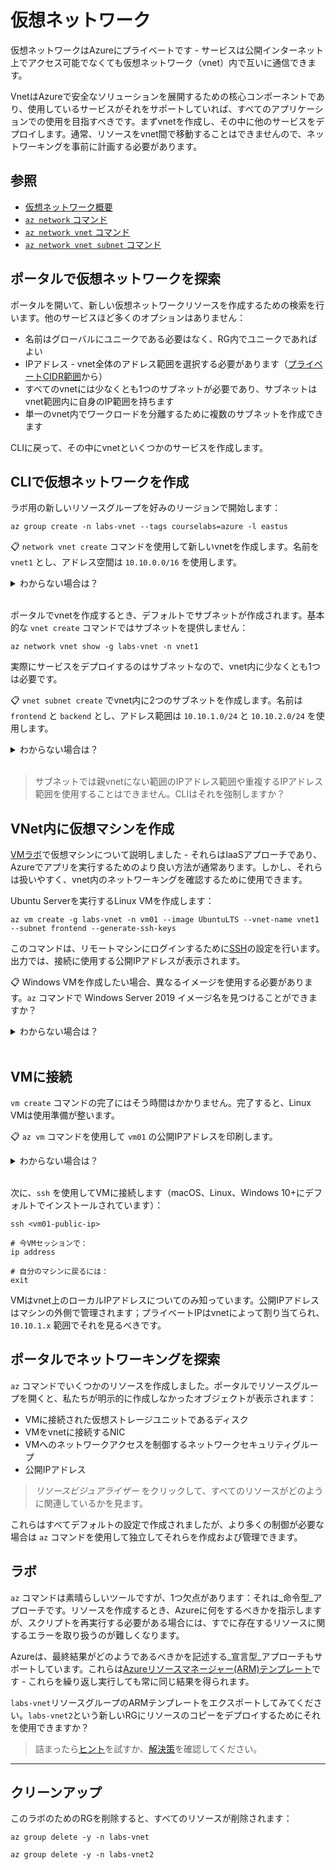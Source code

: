 # 仮想ネットワーク

仮想ネットワークはAzureにプライベートです - サービスは公開インターネット上でアクセス可能でなくても仮想ネットワーク（vnet）内で互いに通信できます。

VnetはAzureで安全なソリューションを展開するための核心コンポーネントであり、使用しているサービスがそれをサポートしていれば、すべてのアプリケーションでの使用を目指すべきです。まずvnetを作成し、その中に他のサービスをデプロイします。通常、リソースをvnet間で移動することはできませんので、ネットワーキングを事前に計画する必要があります。

## 参照

- [仮想ネットワーク概要](https://docs.microsoft.com/ja-jp/azure/virtual-network/)
- [`az network` コマンド](https://docs.microsoft.com/ja-jp/cli/azure/network?view=azure-cli-latest)
- [`az network vnet` コマンド](https://docs.microsoft.com/ja-jp/cli/azure/network/vnet?view=azure-cli-latest)
- [`az network vnet subnet` コマンド](https://docs.microsoft.com/ja-jp/cli/azure/network/vnet/subnet?view=azure-cli-latest)

## ポータルで仮想ネットワークを探索

ポータルを開いて、新しい仮想ネットワークリソースを作成するための検索を行います。他のサービスほど多くのオプションはありません：

- 名前はグローバルにユニークである必要はなく、RG内でユニークであればよい
- IPアドレス - vnet全体のアドレス範囲を選択する必要があります（[プライベートCIDR範囲](https://ja.wikipedia.org/wiki/プライベートネットワーク#プライベートIPv4アドレス)から）
- すべてのvnetには少なくとも1つのサブネットが必要であり、サブネットはvnet範囲内に自身のIP範囲を持ちます
- 単一のvnet内でワークロードを分離するために複数のサブネットを作成できます

CLIに戻って、その中にvnetといくつかのサービスを作成します。

## CLIで仮想ネットワークを作成

ラボ用の新しいリソースグループを好みのリージョンで開始します：


```
az group create -n labs-vnet --tags courselabs=azure -l eastus
```


📋 `network vnet create` コマンドを使用して新しいvnetを作成します。名前を `vnet1` とし、アドレス空間は `10.10.0.0/16` を使用します。

<details>
  <summary>わからない場合は？</summary>

ヘルプを始めてください：



```
az network vnet create --help
```


RG、vnet名、およびアドレスプレフィックスを指定する必要があります：



```
az network vnet create -g labs-vnet -n vnet1 --address-prefix "10.10.0.0/16"
```


</details><br/>

ポータルでvnetを作成するとき、デフォルトでサブネットが作成されます。基本的な `vnet create` コマンドではサブネットを提供しません：



```
az network vnet show -g labs-vnet -n vnet1
```


実際にサービスをデプロイするのはサブネットなので、vnet内に少なくとも1つは必要です。

📋 `vnet subnet create` でvnet内に2つのサブネットを作成します。名前は `frontend` と `backend` とし、アドレス範囲は `10.10.1.0/24` と `10.10.2.0/24` を使用します。

<details>
  <summary>わからない場合は？</summary>

サブネットには独自のヘルプテキストがあります：



```
az network vnet subnet create --help
```


RG、vnet、サブネット名、およびアドレス範囲を指定する必要があります：


```
az network vnet subnet create -g labs-vnet --vnet-name vnet1 -n frontend --address-prefix "10.10.1.0/24"

az network vnet subnet create -g labs-vnet --vnet-name vnet1 -n backend --address-prefix "10.10.2.0/24"
```


</details><br/>

> サブネットでは親vnetにない範囲のIPアドレス範囲や重複するIPアドレス範囲を使用することはできません。CLIはそれを強制しますか？

## VNet内に仮想マシンを作成

[VMラボ](/labs/vm/README.md)で仮想マシンについて説明しました - それらはIaaSアプローチであり、Azureでアプリを実行するためのより良い方法が通常あります。しかし、それらは扱いやすく、vnet内のネットワーキングを確認するために使用できます。

Ubuntu Serverを実行するLinux VMを作成します：



```
az vm create -g labs-vnet -n vm01 --image UbuntuLTS --vnet-name vnet1 --subnet frontend --generate-ssh-keys
```


このコマンドは、リモートマシンにログインするために[SSH](https://ja.wikipedia.org/wiki/SSH)の設定を行います。出力では、接続に使用する公開IPアドレスが表示されます。

📋 Windows VMを作成したい場合、異なるイメージを使用する必要があります。`az` コマンドで Windows Server 2019 イメージ名を見つけることができますか？

<details>
  <summary>わからない場合は？</summary>

利用可能なVMイメージを操作するには `az vm image` コマンドを使用します：


```
az vm image list --help
```


すべてのイメージをリストするのには時間がかかるので、`offer` パラメータを使用してOS名でフィルタリングできます：



```
az vm image list --offer  Windows -o table
```


多くのイメージが長い名前で表示されますが、`vm create` コマンドではエイリアスを使用できます。Windows Server 2019イメージは `Win2019Datacenter` と呼ばれています。

</details><br/>

## VMに接続

`vm create` コマンドの完了にはそう時間はかかりません。完了すると、Linux VMは使用準備が整います。

📋 `az vm` コマンドを使用して `vm01` の公開IPアドレスを印刷します。

<details>
  <summary>わからない場合は？</summary>

`show` コマンドはリソースについての基本情報を印刷します：


```
az vm show -g labs-vnet -n vm01
```


多くのデータが表示されますが、公開IPアドレスは表示されません。`az vm show --help` を実行すると `--show-details` オプションがあることがわかります。公開IPアドレスのみを印刷するクエリと共にそれを使用できます：


```
az vm show -g labs-vnet -n vm01 --show-details --query publicIps -o tsv
```


</details><br/>

次に、`ssh` を使用してVMに接続します（macOS、Linux、Windows 10+にデフォルトでインストールされています）：



```
ssh <vm01-public-ip>

# 今VMセッションで：
ip address

# 自分のマシンに戻るには：
exit
```


VMはvnet上のローカルIPアドレスについてのみ知っています。公開IPアドレスはマシンの外側で管理されます；プライベートIPはvnetによって割り当てられ、`10.10.1.x` 範囲でそれを見るべきです。

## ポータルでネットワーキングを探索

`az` コマンドでいくつかのリソースを作成しました。ポータルでリソースグループを開くと、私たちが明示的に作成しなかったオブジェクトが表示されます：

- VMに接続された仮想ストレージユニットであるディスク
- VMをvnetに接続するNIC
- VMへのネットワークアクセスを制御するネットワークセキュリティグループ
- 公開IPアドレス

> _リソースビジュアライザー_ をクリックして、すべてのリソースがどのように関連しているかを見ます。

これらはすべてデフォルトの設定で作成されましたが、より多くの制御が必要な場合は `az` コマンドを使用して独立してそれらを作成および管理できます。

## ラボ

`az` コマンドは素晴らしいツールですが、1つ欠点があります：それは_命令型_アプローチです。リソースを作成するとき、Azureに何をするべきかを指示しますが、スクリプトを再実行する必要がある場合には、すでに存在するリソースに関するエラーを取り扱うのが難しくなります。

Azureは、最終結果がどのようであるべきかを記述する_宣言型_アプローチもサポートしています。これらは[Azureリソースマネージャー(ARM)テンプレート](https://docs.microsoft.com/ja-jp/azure/azure-resource-manager/templates/)です - これらを繰り返し実行しても常に同じ結果を得られます。

`labs-vnet`リソースグループのARMテンプレートをエクスポートしてみてください。`labs-vnet2`という新しいRGにリソースのコピーをデプロイするためにそれを使用できますか？

> 詰まったら[ヒント](hints_jp.md)を試すか、[解決策](solution_jp.md)を確認してください。

___

## クリーンアップ

このラボのためのRGを削除すると、すべてのリソースが削除されます：


```
az group delete -y -n labs-vnet

az group delete -y -n labs-vnet2
```
